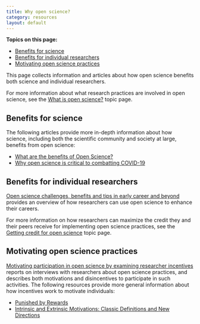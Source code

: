 ```yaml
---
title: Why open science?
category: resources
layout: default
---
```


**Topics on this page:**
- [Benefits for science](#benefits-for-science)
- [Benefits for individual researchers](#benefits-for-individual-researchers)
- [Motivating open science practices](#motivating-open-science-practices)

This page collects information and articles about how open science benefits both science and individual researchers.

For more information about what research practices are involved in open science,
see the [What is open science?](/open-science/resources/what_open) topic page.

## Benefits for science

The following articles provide more in-depth information about how science,
including both the scientific community and society at large,
benefits from open science:

- [What are the benefits of Open Science?](https://www.fosteropenscience.eu/content/what-are-benefits-open-science)
- [Why open science is critical to combatting COVID-19](https://www.oecd.org/coronavirus/policy-responses/why-open-science-is-critical-to-combatting-covid-19-cd6ab2f9/) 

## Benefits for individual researchers

[Open science challenges, benefits and tips in early career and beyond](https://journals.plos.org/plosbiology/article?id=10.1371/journal.pbio.3000246)
provides an overview of how researchers can use open science to enhance their careers.

For more information on how researchers can maximize the credit they and their peers receive for implementing open science practices,
see the [Getting credit for open science](/open-science/resources/credit) topic page.

## Motivating open science practices

[Motivating participation in open science by examining researcher incentives](https://www.ncbi.nlm.nih.gov/pmc/articles/PMC5662284/)
reports on interviews with researchers about open science practices,
and describes both motivations and disincentives to participate in such activities. 
The following resources provide more general information about how incentives work to motivate individuals:

- [Punished by Rewards](https://www.alfiekohn.org/punished-rewards/)
- [Intrinsic and Extrinsic Motivations: Classic Definitions and New Directions](https://www.sciencedirect.com/science/article/pii/S0361476X99910202?via%3Dihub)
